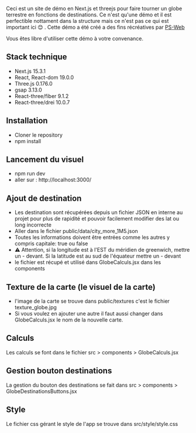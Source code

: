 Ceci est un site de démo en Next.js et threejs pour faire tourner un globe terrestre en fonctions de destinations. 
Ce n'est qu'une démo et il est perfectible nottament dans la structure mais ce n'est pas ce qui est important ici 😊 .
Cette démo a été créé a des fins récréatives par [PS-Web](https://psweb.fr)

Vous êtes libre d'utiliser cette démo à votre convenance.

## Stack technique
- Next.js 15.3.1
- React, React-dom 19.0.0
- Three.js 0.176.0
- gsap 3.13.0
- React-three/fiber 9.1.2
- React-three/drei 10.0.7

## Installation
- Cloner le repository
- npm install

## Lancement du visuel
- npm run dev
- aller sur : http://localhost:3000/

## Ajout de destination
- Les destination sont récupérées depuis un fichier JSON en interne au projet pour plus de rapidité et pouvoir facilement modifier des lat ou long incorrecte
- Aller dans le fichier public/data/city_more_1M5.json
- Toutes les informations doivent être entrées comme les autres y compris capitale: true ou false
- ⚠ Attention, si la longitude est à l'EST du méridien de greenwich, mettre un - devant. Si la latitude est au sud de l'équateur mettre un - devant
- le fichier est récupé et utilisé dans GlobeCalculs.jsx dans les components

## Texture de la carte (le visuel de la carte)
- l'image de la carte se trouve dans public/textures c'est le fichier texture_globe.jpg
- Si vous voulez en ajouter une autre il faut aussi changer dans GlobeCalculs.jsx le nom de la nouvelle carte.

## Calculs
Les calculs se font dans le fichier src > components > GlobeCalculs.jsx

## Gestion bouton destinations
La gestion du bouton des destinations se fait dans src > components > GlobeDestinationsButtons.jsx

## Style
Le fichier css gérant le style de l'app se trouve dans src/style/style.css